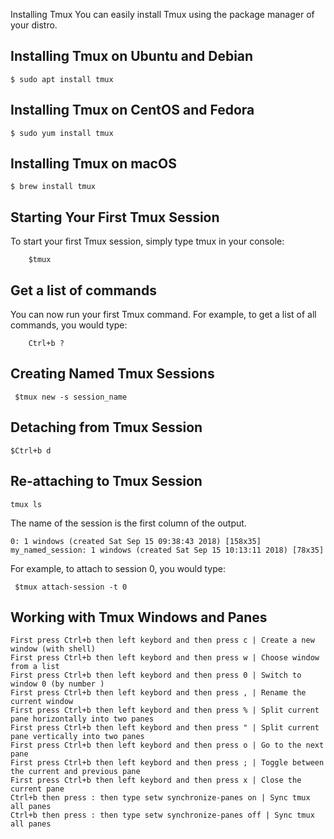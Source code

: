 Installing Tmux
You can easily install Tmux using the package manager of your distro.

Installing Tmux on Ubuntu and Debian 
------------------------------------
    $ sudo apt install tmux

Installing Tmux on CentOS and Fedora
------------------------------------
    $ sudo yum install tmux

Installing Tmux on macOS
------------------------
    $ brew install tmux
    
    
 Starting Your First Tmux Session
 --------------------------------
To start your first Tmux session, simply type tmux in your console:
        
        $tmux
        
        
 Get a list of commands
 -----------------------
 You can now run your first Tmux command. For example, to get a list of all commands, you would type:
 
        Ctrl+b ?
        
   Creating Named Tmux Sessions 
   ----------------------------
     $tmux new -s session_name
     
     
   Detaching from Tmux Session
   ---------------------------
    $Ctrl+b d
    
  Re-attaching to Tmux Session
  ----------------------------
    tmux ls
 The name of the session is the first column of the output.

    0: 1 windows (created Sat Sep 15 09:38:43 2018) [158x35]
    my_named_session: 1 windows (created Sat Sep 15 10:13:11 2018) [78x35]
    
 For example, to attach to session 0, you would type:
    
     $tmux attach-session -t 0
     
     
 Working with Tmux Windows and Panes 
 -----------------------------------
    First press Ctrl+b then left keybord and then press c | Create a new window (with shell)
    First press Ctrl+b then left keybord and then press w | Choose window from a list
    First press Ctrl+b then left keybord and then press 0 | Switch to window 0 (by number )
    First press Ctrl+b then left keybord and then press , | Rename the current window
    First press Ctrl+b then left keybord and then press % | Split current pane horizontally into two panes
    First press Ctrl+b then left keybord and then press " | Split current pane vertically into two panes
    First press Ctrl+b then left keybord and then press o | Go to the next pane
    First press Ctrl+b then left keybord and then press ; | Toggle between the current and previous pane
    First press Ctrl+b then left keybord and then press x | Close the current pane
    Ctrl+b then press : then type setw synchronize-panes on | Sync tmux all panes
    Ctrl+b then press : then type setw synchronize-panes off | Sync tmux all panes

    
    
